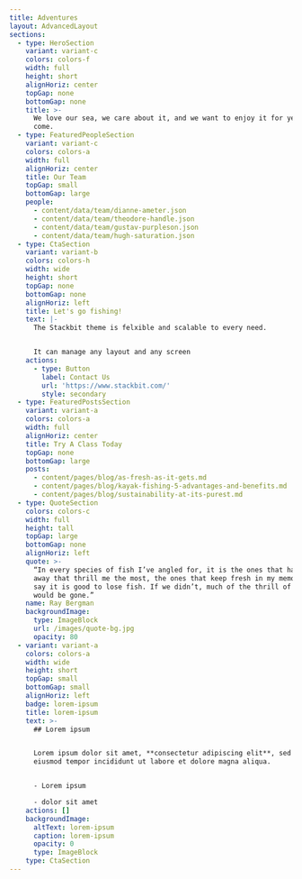 ```yaml
---
title: Adventures
layout: AdvancedLayout
sections:
  - type: HeroSection
    variant: variant-c
    colors: colors-f
    width: full
    height: short
    alignHoriz: center
    topGap: none
    bottomGap: none
    title: >-
      We love our sea, we care about it, and we want to enjoy it for years to
      come.
  - type: FeaturedPeopleSection
    variant: variant-c
    colors: colors-a
    width: full
    alignHoriz: center
    title: Our Team
    topGap: small
    bottomGap: large
    people:
      - content/data/team/dianne-ameter.json
      - content/data/team/theodore-handle.json
      - content/data/team/gustav-purpleson.json
      - content/data/team/hugh-saturation.json
  - type: CtaSection
    variant: variant-b
    colors: colors-h
    width: wide
    height: short
    topGap: none
    bottomGap: none
    alignHoriz: left
    title: Let's go fishing!
    text: |-
      The Stackbit theme is felxible and scalable to every need.


      It can manage any layout and any screen
    actions:
      - type: Button
        label: Contact Us
        url: 'https://www.stackbit.com/'
        style: secondary
  - type: FeaturedPostsSection
    variant: variant-a
    colors: colors-a
    width: full
    alignHoriz: center
    title: Try A Class Today
    topGap: none
    bottomGap: large
    posts:
      - content/pages/blog/as-fresh-as-it-gets.md
      - content/pages/blog/kayak-fishing-5-advantages-and-benefits.md
      - content/pages/blog/sustainability-at-its-purest.md
  - type: QuoteSection
    colors: colors-c
    width: full
    height: tall
    topGap: large
    bottomGap: none
    alignHoriz: left
    quote: >-
      “In every species of fish I’ve angled for, it is the ones that have got
      away that thrill me the most, the ones that keep fresh in my memory. So I
      say it is good to lose fish. If we didn’t, much of the thrill of angling
      would be gone.”
    name: Ray Bergman
    backgroundImage:
      type: ImageBlock
      url: /images/quote-bg.jpg
      opacity: 80
  - variant: variant-a
    colors: colors-a
    width: wide
    height: short
    topGap: small
    bottomGap: small
    alignHoriz: left
    badge: lorem-ipsum
    title: lorem-ipsum
    text: >-
      ## Lorem ipsum


      Lorem ipsum dolor sit amet, **consectetur adipiscing elit**, sed do
      eiusmod tempor incididunt ut labore et dolore magna aliqua.


      - Lorem ipsum

      - dolor sit amet
    actions: []
    backgroundImage:
      altText: lorem-ipsum
      caption: lorem-ipsum
      opacity: 0
      type: ImageBlock
    type: CtaSection
---
```

